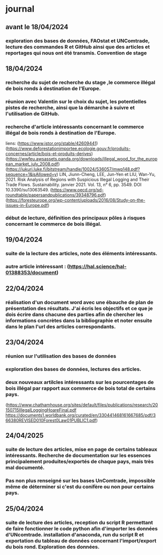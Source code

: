 # journal
## avant le 18/04/2024
### exploration des bases de données, FAOstat et UNComtrade, lecture des commandes R et GitHub ainsi que des articles et reportages qui nous ont été transmis. Convention de stage

## 18/04/2024 
### recherche du sujet de recherche du stage ,le commerce illégal de bois ronds à destination de l'Europe.
### réunion avec Valentin sur le choix du sujet, les potentielles pistes de recherche, ainsi que la démarche à suivre et l'utilisation de GitHub.
### recherche d'article intéressants concernant le commerce illégal de bois ronds à destination de l'Europe.
liens: (https://www.jstor.org/stable/42609441) 
(https://www.deforestationimportee.ecologie.gouv.fr/produits-concernes/article/bois-et-produits-derives)
(https://wwfeu.awsassets.panda.org/downloads/illegal_wood_for_the_european_market_july_2008.pdf)
(https://jukuri.luke.fi/bitstream/handle/10024/536057/mwp148.pdf?sequence=1&isAllowed=y)
LIN, Jiunn-Cheng, LEE, Jun-Yen et LIU, Wan-Yu, 2021. Risk Analysis of Regions with Suspicious Illegal Logging and Their Trade Flows. Sustainability. janvier 2021. Vol. 13, n° 6, pp. 3549. DOI 10.3390/su13063549. 
(https://www.oecd.org/sd-roundtable/papersandpublications/39348796.pdf)
(https://foresteurope.org/wp-content/uploads/2016/08/Study-on-the-issues-in-Europe.pdf)
### début de lecture, définition des principaux pôles à risques concernant le commerce de bois illégal.

## 19/04/2024
### suite de la lecture des articles, note des éléments intéressants.
### autre article intéressant : (https://hal.science/hal-01388353/document)

## 22/04/2024
### réalisation d'un document word avec une ébauche de plan de présentation des résultats. J'ai écris les objectifs et ce que je dois écrire dans chacune des parties afin de chercher les informations concrètes dans la bibliographie et noter ensuite dans le plan l'url des articles correspondants.

## 23/04/2024
### réunion sur l'utilisation des bases de données
### exploration des bases de données, lectures des articles.
### deux nouveaux artilcles intéressants sur les pourcentages de bois illégal par rapport aux commerce de bois total de certains pays.
(https://www.chathamhouse.org/sites/default/files/publications/research/20150715IllegalLoggingHoareFinal.pdf
https://documents1.worldbank.org/curated/en/330441468161667685/pdf/366380REVISED010Forest0Law01PUBLIC1.pdf)

## 24/04/2025
### suite de lecture des articles, mise en page de certains tableaux intéressants. Recherche de documentation sur les essences principalement produites/exportés de chaque pays, mais très mal documenté.
### Pas non plus renseigné sur les bases UnComtrade, impossible même de déterminer si c'est du conifère ou non pour certains pays.

## 25/04/2024
### suite de lecture des articles, reception du script R permettant de faire fonctionner le code python afin d'importer les données d'UNcomtrade. installation d'anaconda, run du script R et exportation du tableau de données concernant l'import/export du bois rond. Exploration des données.




